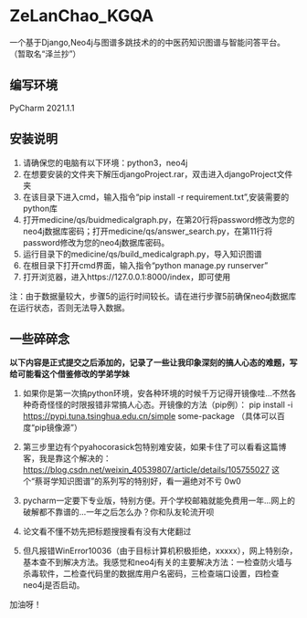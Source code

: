 # ZeLanChao_KGQA
一个基于Django,Neo4j与图谱多跳技术的的中医药知识图谱与智能问答平台。
（暂取名“泽兰抄”）

## 编写环境
PyCharm 2021.1.1

## 安装说明
1. 请确保您的电脑有以下环境：python3，neo4j
2. 在想要安装的文件夹下解压djangoProject.rar，双击进入djangoProject文件夹
3. 在该目录下进入cmd，输入指令“pip install -r requirement.txt”,安装需要的python库
4. 打开medicine/qs/buidmedicalgraph.py，在第20行将password修改为您的neo4j数据库密码；打开medicine/qs/answer_search.py，在第11行将password修改为您的neo4j数据库密码。
5. 运行目录下的medicine/qs/build_medicalgraph.py，导入知识图谱
6. 在根目录下打开cmd界面，输入指令“python manage.py runserver”
7. 打开浏览器，进入https://127.0.0.1:8000/index，即可使用

注：由于数据量较大，步骤5的运行时间较长。请在进行步骤5前确保neo4j数据库在运行状态，否则无法导入数据。

## 一些碎碎念

********以下内容是正式提交之后添加的，记录了一些让我印象深刻的搞人心态的难题，写给可能看这个借鉴修改的学弟学妹********

1. 如果你是第一次搞python环境，安各种环境的时候千万记得开镜像哇…不然各种奇奇怪怪的时限报错非常搞人心态。开镜像的方法（pip例）：
pip install -i https://pypi.tuna.tsinghua.edu.cn/simple some-package
（具体可以百度“pip镜像源”）

2. 第三步里边有个pyahocorasick包特别难安装，如果卡住了可以看看这篇博客，我是靠这个解决的：https://blog.csdn.net/weixin_40539807/article/details/105755027
这个“蔡哥学知识图谱”的系列写的特别好，看一遍绝对不亏 0w0

3. pycharm一定要下专业版，特别方便。开个学校邮箱就能免费用一年…网上的破解都不靠谱的…一年之后怎么办？你和队友轮流开呗

4. 论文看不懂不妨先把标题搜搜看有没有大佬翻过

5. 但凡报错WinError10036（由于目标计算机积极拒绝，xxxxx），网上特别杂，基本查不到解决方法。我感觉和neo4j有关的主要解决方法：一检查防火墙与杀毒软件，二检查代码里的数据库用户名密码，三检查端口设置，四检查neo4j是否启动。

加油呀！
